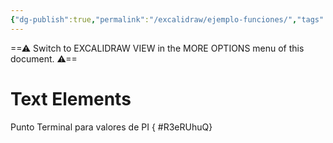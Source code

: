 ```yaml
---
{"dg-publish":true,"permalink":"/excalidraw/ejemplo-funciones/","tags":["excalidraw"]}
---
```


==⚠  Switch to EXCALIDRAW VIEW in the MORE OPTIONS menu of this document. ⚠==


# Text Elements
Punto Terminal para valores de PI
{ #R3eRUhuQ}


